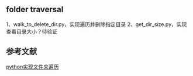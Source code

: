 
## folder traversal
1、walk_to_delete_dir.py，实现遍历并删除指定目录
2、get_dir_size.py，实现查看目录大小？待验证

## 参考文献

[python实现文件夹遍历](https://www.cnblogs.com/uolo/p/7287275.html)    

